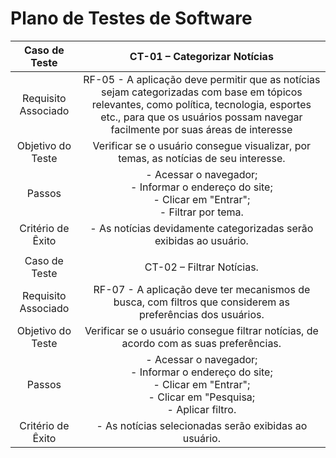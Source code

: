 # Plano de Testes de Software
 
| **Caso de Teste** 	| **CT-01 – Categorizar Notícias** 	|
|:---:	|:---:	|
|	Requisito Associado 	| RF-05	- A aplicação deve permitir que as notícias sejam categorizadas com base em tópicos relevantes, como política, tecnologia, esportes etc., para que os usuários possam navegar facilmente por suas áreas de interesse |
| Objetivo do Teste 	| Verificar se o usuário consegue visualizar, por temas, as notícias de seu interesse.  |
| Passos 	| - Acessar o navegador; <br> - Informar o endereço do site; <br> - Clicar em "Entrar"; <br> - Filtrar por tema. |
|Critério de Êxito | - As notícias devidamente categorizadas serão exibidas ao usuário.|
|  	|  	|
| Caso de Teste 	| CT-02 – Filtrar Notícias.	|
|Requisito Associado | RF-07	- A aplicação deve ter mecanismos de busca, com filtros que considerem as preferências dos usuários. |
| Objetivo do Teste 	| Verificar se o usuário consegue filtrar notícias, de acordo com as suas preferências.|
| Passos 	|  - Acessar o navegador; <br> - Informar o endereço do site; <br> - Clicar em "Entrar"; <br> - Clicar em "Pesquisa; <br> - Aplicar filtro. ||
|Critério de Êxito | - As notícias selecionadas serão exibidas ao usuário. |



 

